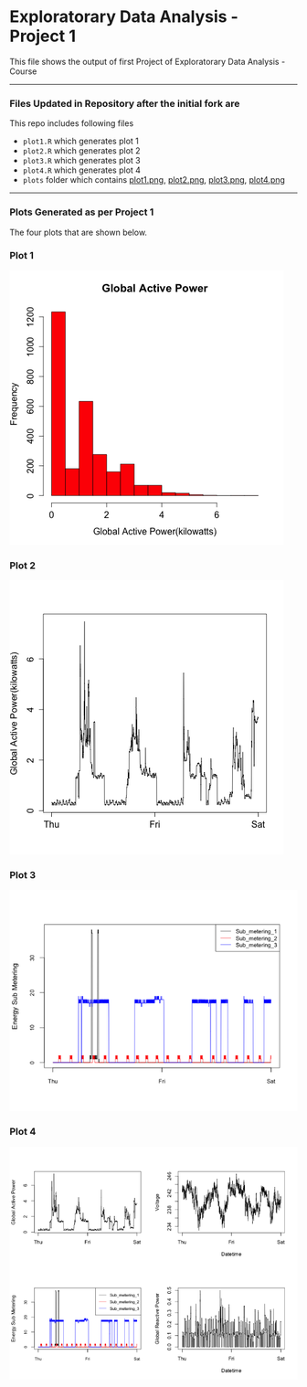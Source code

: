 Exploratorary Data Analysis - Project 1
===================

This file shows the output of first Project of Exploratorary Data Analysis - Course


---
### Files Updated in Repository after the initial fork are
This repo includes following files
- `plot1.R` which generates plot 1
- `plot2.R` which generates plot 2
- `plot3.R` which generates plot 3
- `plot4.R` which generates plot 4
- `plots` folder which contains [plot1.png](plots/plot1.png), [plot2.png](plots/plot2.png), [plot3.png](plots/plot3.png), [plot4.png](plots/plot4.png)


---
### Plots Generated as per Project 1

The four plots that are shown below. 


### Plot 1


![plot1](plots/plot1.png) 


### Plot 2

![plot1](plots/plot2.png) 


### Plot 3

![plot1](plots/plot3.png) 


### Plot 4

![plot1](plots/plot4.png) 


